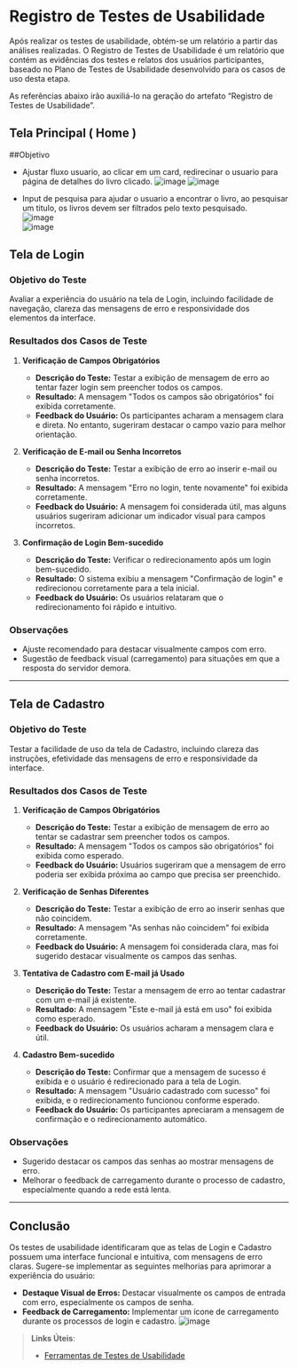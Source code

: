 # Registro de Testes de Usabilidade

Após realizar os testes de usabilidade, obtém-se um relatório a partir das análises realizadas. O Registro de Testes de Usabilidade é um relatório que contém as evidências dos testes e relatos dos usuários participantes, baseado no Plano de Testes de Usabilidade desenvolvido para os casos de uso desta etapa.

As referências abaixo irão auxiliá-lo na geração do artefato “Registro de Testes de Usabilidade”.

## Tela Principal ( Home )

##Objetivo
- Ajustar fluxo usuario, ao clicar em um card, redirecinar o usuario para página de detalhes do livro clicado.
![image](https://github.com/user-attachments/assets/f66789b0-32ec-4d3f-b85a-13e9221ad8b6)
![image](https://github.com/user-attachments/assets/2f73d906-995d-46e8-b9e1-f507d46e7c11)

- Input de pesquisa para ajudar o usuario a encontrar o livro, ao pesquisar um titulo, os livros devem ser filtrados pelo texto pesquisado.  
![image](https://github.com/user-attachments/assets/73ba524d-661f-4e98-8851-20ca5060fcd1)  
![image](https://github.com/user-attachments/assets/8f27d37a-7a62-4341-a60a-b6a9b8efe82c)


## Tela de Login

### Objetivo do Teste
Avaliar a experiência do usuário na tela de Login, incluindo facilidade de navegação, clareza das mensagens de erro e responsividade dos elementos da interface.

### Resultados dos Casos de Teste

1. **Verificação de Campos Obrigatórios**
   - **Descrição do Teste:** Testar a exibição de mensagem de erro ao tentar fazer login sem preencher todos os campos.
   - **Resultado:** A mensagem "Todos os campos são obrigatórios" foi exibida corretamente.
   - **Feedback do Usuário:** Os participantes acharam a mensagem clara e direta. No entanto, sugeriram destacar o campo vazio para melhor orientação.

2. **Verificação de E-mail ou Senha Incorretos**
   - **Descrição do Teste:** Testar a exibição de erro ao inserir e-mail ou senha incorretos.
   - **Resultado:** A mensagem "Erro no login, tente novamente" foi exibida corretamente.
   - **Feedback do Usuário:** A mensagem foi considerada útil, mas alguns usuários sugeriram adicionar um indicador visual para campos incorretos.

3. **Confirmação de Login Bem-sucedido**
   - **Descrição do Teste:** Verificar o redirecionamento após um login bem-sucedido.
   - **Resultado:** O sistema exibiu a mensagem "Confirmação de login" e redirecionou corretamente para a tela inicial.
   - **Feedback do Usuário:** Os usuários relataram que o redirecionamento foi rápido e intuitivo.

### Observações
- Ajuste recomendado para destacar visualmente campos com erro.
- Sugestão de feedback visual (carregamento) para situações em que a resposta do servidor demora.

---

## Tela de Cadastro

### Objetivo do Teste
Testar a facilidade de uso da tela de Cadastro, incluindo clareza das instruções, efetividade das mensagens de erro e responsividade da interface.

### Resultados dos Casos de Teste

1. **Verificação de Campos Obrigatórios**
   - **Descrição do Teste:** Testar a exibição de mensagem de erro ao tentar se cadastrar sem preencher todos os campos.
   - **Resultado:** A mensagem "Todos os campos são obrigatórios" foi exibida como esperado.
   - **Feedback do Usuário:** Usuários sugeriram que a mensagem de erro poderia ser exibida próxima ao campo que precisa ser preenchido.

2. **Verificação de Senhas Diferentes**
   - **Descrição do Teste:** Testar a exibição de erro ao inserir senhas que não coincidem.
   - **Resultado:** A mensagem "As senhas não coincidem" foi exibida corretamente.
   - **Feedback do Usuário:** A mensagem foi considerada clara, mas foi sugerido destacar visualmente os campos das senhas.

3. **Tentativa de Cadastro com E-mail já Usado**
   - **Descrição do Teste:** Testar a mensagem de erro ao tentar cadastrar com um e-mail já existente.
   - **Resultado:** A mensagem "Este e-mail já está em uso" foi exibida como esperado.
   - **Feedback do Usuário:** Os usuários acharam a mensagem clara e útil.

4. **Cadastro Bem-sucedido**
   - **Descrição do Teste:** Confirmar que a mensagem de sucesso é exibida e o usuário é redirecionado para a tela de Login.
   - **Resultado:** A mensagem "Usuário cadastrado com sucesso" foi exibida, e o redirecionamento funcionou conforme esperado.
   - **Feedback do Usuário:** Os participantes apreciaram a mensagem de confirmação e o redirecionamento automático.

### Observações
- Sugerido destacar os campos das senhas ao mostrar mensagens de erro.
- Melhorar o feedback de carregamento durante o processo de cadastro, especialmente quando a rede está lenta.

---

## Conclusão

Os testes de usabilidade identificaram que as telas de Login e Cadastro possuem uma interface funcional e intuitiva, com mensagens de erro claras. Sugere-se implementar as seguintes melhorias para aprimorar a experiência do usuário:
- **Destaque Visual de Erros:** Destacar visualmente os campos de entrada com erro, especialmente os campos de senha.
- **Feedback de Carregamento:** Implementar um ícone de carregamento durante os processos de login e cadastro.
![image](https://github.com/user-attachments/assets/33594d98-e348-49c5-8ee2-74a0ea02cc6e)


> **Links Úteis**:
> - [Ferramentas de Testes de Usabilidade](https://www.usability.gov/how-to-and-tools/resources/templates.html)
